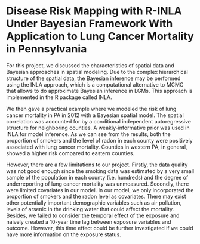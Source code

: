# Disease Risk Mapping with R-INLA Under Bayesian Framework With Application to Lung Cancer Mortality in Pennsylvania

For this project, we discussed the characteristics of spatial data and Bayesian approaches in spatial modeling. Due to the complex hierarchical structure of the spatial data, the Bayesian inference may be performed using the INLA approach, which is a computational alternative to MCMC that allows to do approximate Bayesian inference in LGMs. This approach is implemented in the R package called INLA.  

We then gave a practical example where we modeled the risk of lung cancer mortality in PA in 2012 with a Bayesian spatial model. The spatial correlation was accounted for by a conditional independent autoregressive structure for neighboring counties. A weakly-informative prior was used in INLA for model inference. As we can see from the results, both the proportion of smokers and the level of radon in each county were positively associated with lung cancer mortality. Counties in western PA, in general, showed a higher risk compared to eastern counties.  

However, there are a few limitations to our project. Firstly, the data quality was not good enough since the smoking data was estimated by a very small sample of the population in each county (i.e. hundreds) and the degree of underreporting of lung cancer mortality was unmeasured. Secondly, there were limited covariates in our model. In our model, we only incorporated the proportion of smokers and the radon level as covariates. There may exist other potentially important demographic variables such as air pollution, levels of arsenic in the drinking water that could affect the mortality. Besides, we failed to consider the temporal effect of the exposure and naively created a 10-year time lag between exposure variables and outcome. However, this time effect could be further investigated if we could have more information on the exposure status.

